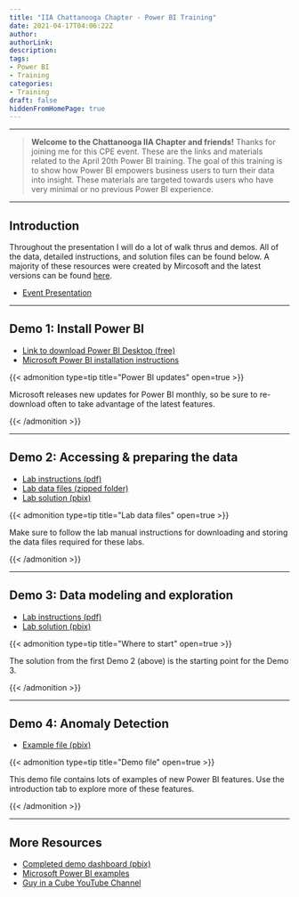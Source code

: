 ```yaml
---
title: "IIA Chattanooga Chapter - Power BI Training"
date: 2021-04-17T04:06:22Z
author:
authorLink:
description:
tags:
- Power BI
- Training
categories:
- Training
draft: false
hiddenFromHomePage: true
---
```


***
> **Welcome to the Chattanooga IIA Chapter and friends!** Thanks for joining me for this CPE event. These are the links and materials related to the April 20th Power BI training. The goal of this training is to show how Power BI empowers business users to turn their data into insight. These materials are targeted towards users who have very minimal or no previous Power BI experience.

***
## Introduction

Throughout the presentation I will do a lot of walk thrus and demos. All of the data, detailed instructions, and solution files can be found below. A majority of these resources were created by Mircosoft and the latest versions can be found [here](https://powerbi.microsoft.com/en-us/diad/).

- [Event Presentation](https://s3.amazonaws.com/mcconnell.publicfiles/iia-chattanooga-power-bi-training-april-2021/IIA-PowerBI-Presentation.pdf)

***
## Demo 1: Install Power BI

- [Link to download Power BI Desktop (free)](https://www.microsoft.com/en-us/download/details.aspx?id=58494)
- [Microsoft Power BI installation instructions](https://docs.microsoft.com/en-us/power-bi/fundamentals/desktop-get-the-desktop#download-power-bi-desktop-directly)

{{< admonition type=tip title="Power BI updates" open=true >}}

Microsoft releases new updates for Power BI monthly, so be sure to re-download often to take advantage of the latest features.

{{< /admonition >}}

***
## Demo 2: Accessing & preparing the data

- [Lab instructions (pdf)](https://s3.amazonaws.com/mcconnell.publicfiles/iia-chattanooga-power-bi-training-april-2021/Lab+1+-+Accessing+and+Preparing+Data.pdf)
- [Lab data files (zipped folder)](https://s3.amazonaws.com/mcconnell.publicfiles/iia-chattanooga-power-bi-training-april-2021/Data.zip)
- [Lab solution (pbix)](https://s3.amazonaws.com/mcconnell.publicfiles/iia-chattanooga-power-bi-training-april-2021/Lab+1+Solution.pbix)

{{< admonition type=tip title="Lab data files" open=true >}}

Make sure to follow the lab manual instructions for downloading and storing the data files required for these labs.

{{< /admonition >}}

***
## Demo 3: Data modeling and exploration

- [Lab instructions (pdf)](https://s3.amazonaws.com/mcconnell.publicfiles/iia-chattanooga-power-bi-training-april-2021/Lab+2+-+Data+Modeling+and+Exploration.pdf)
- [Lab solution (pbix)](https://s3.amazonaws.com/mcconnell.publicfiles/iia-chattanooga-power-bi-training-april-2021/Lab+2+Solution.pbix)

{{< admonition type=tip title="Where to start" open=true >}}

The solution from the first Demo 2 (above) is the starting point for the Demo 3.

{{< /admonition >}}

***
## Demo 4: Anomaly Detection

- [Example file (pbix)](https://s3.amazonaws.com/mcconnell.publicfiles/iia-chattanooga-power-bi-training-april-2021/Online+Sales+Demos.pbix)

{{< admonition type=tip title="Demo file" open=true >}}

This demo file contains lots of examples of new Power BI features. Use the introduction tab to explore more of these features.

{{< /admonition >}}

***
## More Resources

- [Completed demo dashboard (pbix)](https://s3.amazonaws.com/mcconnell.publicfiles/iia-chattanooga-power-bi-training-april-2021/DIAD+Final+Report.pbix)
- [Microsoft Power BI examples](https://docs.microsoft.com/en-us/power-bi/create-reports/sample-datasets)
- [Guy in a Cube YouTube Channel](https://www.youtube.com/channel/UCFp1vaKzpfvoGai0vE5VJ0w)
